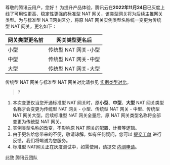 尊敬的腾讯云用户，您好！
为提升产品体验，腾讯云在**2022年11月24日**已灰度上线了可用性更高、稳定性更强的标准型 NAT 网关，该类型网关将为后续主推网关类型。为与标准型 NA T网关区分，将原 NAT 网关实例类型名称统一变更为传统型 NAT 网关，更名如下：

| 网关类型更名前         | 网关类型更名后         | 
| -------------- | -------------- |
| 小型 | 传统型 NAT 网关-小型 | 
|中型 | 传统型 NAT 网关-中型| 
| 大型 | 传统型 NAT 网关-大型| 

传统型 NAT 网关与标准型 NAT 网关对比请参见 [实例类型对比](https://cloud.tencent.com/document/product/552/12954#db)。

>?
1. 本次变更仅当您开通标准型 NAT 网关时，原**小型**、**中型**、**大型** NAT 网关类型名称才会变更为传统型 NAT 网关 - 小型、传统型 NAT 网关 - 中型、传统型 NAT 网关大型。后续标准型 NAT 网关全量后，原 NAT 网关类型名称将全部变更为传统型 NAT 网关。
2. 实例类型名称的改变，不影响原 NAT 网关的配置、计费等逻辑。
3. 由于更名给您带来的不便，敬请谅解。如有任何疑问，您可以 [提交工单](https://console.cloud.tencent.com/workorder/category) 进行反馈，我们将竭诚为您服务。
4. 标准型 NAT网关正在灰度测试中，如需使用，请提交 [内测申请](https://cloud.tencent.com/apply/p/ojxjirnd5yi)。

此致
腾讯云团队
 
